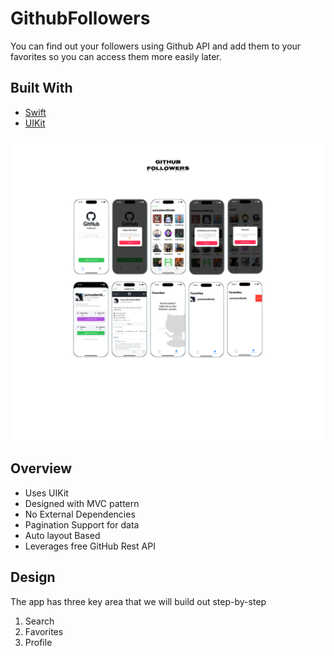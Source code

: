 # GithubFollowers
You can find out your followers using Github API and add them to your favorites so you can access them more easily later.
## Built With
- [Swift](https://developer.apple.com/swift/)
- [UIKit](https://developer.apple.com/documentation/uikit)
<p>
  <img src="GHFollowers.png"/>
</p>

## Overview
* Uses UIKit
* Designed with MVC pattern
* No External Dependencies
* Pagination Support for data
* Auto layout Based
* Leverages free GitHub Rest API

## Design
The app has three key area that we will build out step-by-step
1. Search
2. Favorites
3. Profile
